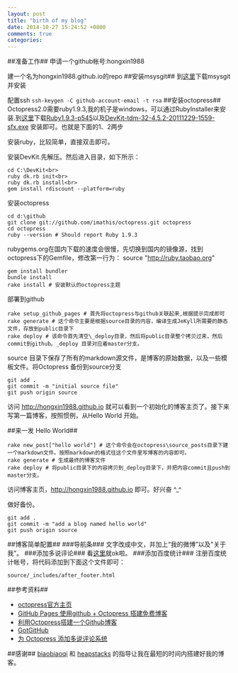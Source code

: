 ```yaml
---
layout: post
title: "birth of my blog"
date: 2014-10-27 15:24:52 +0800
comments: true
categories: 
---
```


##准备工作##
申请一个github帐号:hongxin1988

建一个名为hongxin1988.github.io的repo
##安装msysgit##
到[这里](http://msysgit.github.io/)下载msysgit并安装

配置ssh
	```
		ssh-keygen -C github-account-email -t rsa
	```
##安装octopress##
Octopress2.0需要ruby1.9.3,我的机子是windows，可以通过RubyInstaller来安装.到[这里](http://rubyinstaller.org/downloads/)下载[Ruby1.9.3-p545](http://dl.bintray.com/oneclick/rubyinstaller/ruby-1.9.3-p545-i386-mingw32.7z?direct)以及[DevKit-tdm-32-4.5.2-20111229-1559-sfx.exe](https://github.com/downloads/oneclick/rubyinstaller/DevKit-tdm-32-4.5.2-20111229-1559-sfx.exe) 安装即可。也就是下面的1、2两步
<!--more-->
安装ruby，比较简单，直接双击即可。

安装DevKit.先解压。然后进入目录，如下所示：

	cd C:\DevKit<br>
	ruby dk.rb init<br>
	ruby dk.rb install<br>
	gem install rdiscount --platform=ruby

安装octopress

	cd d:\github
	git clone git://github.com/imathis/octopress.git octopress
	cd octopress
	ruby --version # Should report Ruby 1.9.3
rubygems.org在国内下载的速度会很慢，先切换到国内的镜像源，找到octopress下的Gemfile，修改第一行为： source "http://ruby.taobao.org"

	gem install bundler
	bundle install
	rake install # 安装默认的octopress主题

部署到github
 
	rake setup_github_pages # 首先将octopress与github关联起来,根据提示完成即可
	rake generate # 这个命令主要是根据source目录的内容，编译生成JeKyll所需要的静态文件，存放到public目录下
	rake deploy # 该命令首先清空\_deploy目录，然后将public目录整个拷贝过来，然后commit到github。_deploy 目录对应着master分支。

source 目录下保存了所有的markdown源文件，是博客的原始数据，以及一些模板文件。将Octopress 备份到source分支

	git add .
	git commit -m "initial source file"
	git push origin source

访问 http://hongxin1988.github.io 就可以看到一个初始化的博客主页了。接下来写第一篇博客，按照惯例，从Hello World 开始。

##来一发 Hello World##

	rake new_post["hello world"] # 这个命令会在octopress\source_posts目录下建一个markdown文件。按照markdown的格式往这个文件里写博客的内容即可。
	rake generate # 生成最终的博客文件
	rake deploy # 将public目录下的内容拷贝到_deploy目录下，并把内容commit且push到master分支。
访问博客主页，http://hongxin1988.github.io 即可。好兴奋  ^_^

做好备份。
	
	git add .
	git commit -m "add a blog named hello world"
	git push origin source

##博客简单配置##
###导航条###
文字改成中文，并加上“我的微博”以及"关于我"。
###添加多说评论###
看[这里](http://havee.me/internet/2013-02/add-duoshuo-commemt-system-into-octopress.html)就ok啦。
###添加百度统计###
注册百度统计帐号，将代码添加到下面这个文件即可：

	source/_includes/after_footer.html


##参考资料##
 - [octopress官方主页](http://octopress.org/docs/deploying/github/)
 - [GitHub Pages 使用github + Octopress 搭建免费博客](http://linglong117.blog.163.com/blog/static/27714547201332895056387/)
 - [利用Octopress搭建一个Github博客](http://beyondvincent.com/blog/2013/08/03/108-creating-a-github-blog-using-octopress/)
 - [GotGitHub](http://www.worldhello.net/gotgithub/03-project-hosting/050-homepage.html)
 - [为 Octopress 添加多说评论系统](http://havee.me/internet/2013-02/add-duoshuo-commemt-system-into-octopress.html)

##感谢##
 [biaobiaoqi](http://biaobiaoqi.me) 和 [heapstacks](http://heapstacks.com) 的指导让我在最短的时间内搭建好我的博客。 
